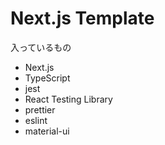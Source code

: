 # Next.js Template
入っているもの
- Next.js
- TypeScript
- jest
- React Testing Library
- prettier
- eslint
- material-ui